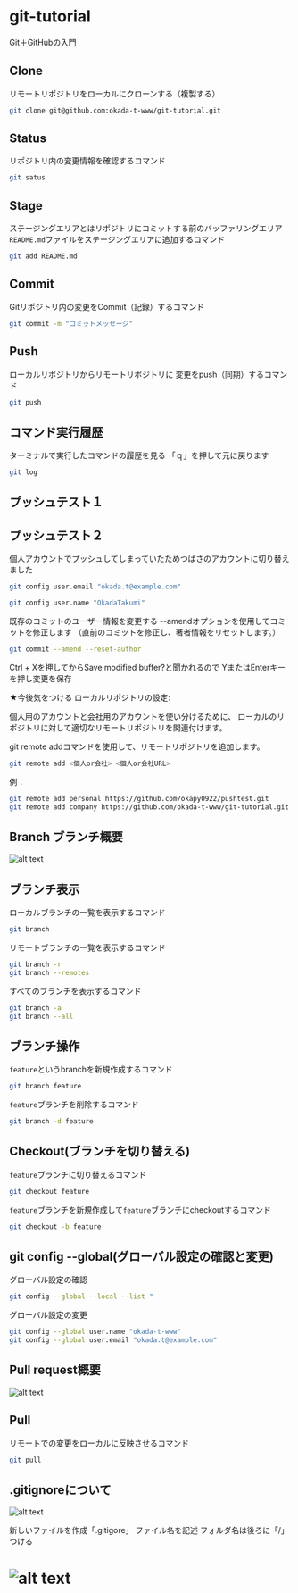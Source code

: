 # git-tutorial

Git＋GitHubの入門

## Clone
リモートリポジトリをローカルにクローンする（複製する）

```bash
git clone git@github.com:okada-t-www/git-tutorial.git
```


## Status
リポジトリ内の変更情報を確認するコマンド

```bash
git satus
```


## Stage
ステージングエリアとはリポジトリにコミットする前のバッファリングエリア
`README.md`ファイルをステージングエリアに追加するコマンド

```bash
git add README.md
```

## Commit
Gitリポジトリ内の変更をCommit（記録）するコマンド
```bash
git commit -m "コミットメッセージ"
```

## Push
ローカルリポジトリからリモートリポジトリに
変更をpush（同期）するコマンド

```bash
git push
```

## コマンド実行履歴
ターミナルで実行したコマンドの履歴を見る
「ｑ」を押して元に戻ります
```bash
git log
```

## プッシュテスト１

## プッシュテスト２
個人アカウントでプッシュしてしまっていたためつばさのアカウントに切り替えました
```bash
git config user.email "okada.t@example.com"
```
```bash
git config user.name "OkadaTakumi"
```
既存のコミットのユーザー情報を変更する
--amendオプションを使用してコミットを修正します
（直前のコミットを修正し、著者情報をリセットします。）
```bash
git commit --amend --reset-author
```
Ctrl + Xを押してからSave modified buffer?と聞かれるので
YまたはEnterキーを押し変更を保存

★今後気をつける
ローカルリポジトリの設定:

個人用のアカウントと会社用のアカウントを使い分けるために、
ローカルのリポジトリに対して適切なリモートリポジトリを関連付けます。

git remote addコマンドを使用して、リモートリポジトリを追加します。
```bash
git remote add <個人or会社> <個人or会社URL>
```
例：
```bash
git remote add personal https://github.com/okapy0922/pushtest.git
git remote add company https://github.com/okada-t-www/git-tutorial.git
```

## Branch ブランチ概要
![alt text](image.png)

## ブランチ表示

ローカルブランチの一覧を表示するコマンド

```bash
git branch
```

リモートブランチの一覧を表示するコマンド

```bash
git branch -r
git branch --remotes
```

すべてのブランチを表示するコマンド

```bash
git branch -a
git branch --all
```

## ブランチ操作

`feature`というbranchを新規作成するコマンド

```bash
git branch feature
```

`feature`ブランチを削除するコマンド

```bash
git branch -d feature
```

## Checkout(ブランチを切り替える)

`feature`ブランチに切り替えるコマンド

```bash
git checkout feature
```

`feature`ブランチを新規作成して`feature`ブランチにcheckoutするコマンド

```bash
git checkout -b feature
```

## git config --global(グローバル設定の確認と変更)

グローバル設定の確認
```bash
git config --global --local --list "
```
グローバル設定の変更
```bash
git config --global user.name "okada-t-www"
git config --global user.email "okada.t@example.com"
```

## Pull request概要
![alt text](image-1.png)

## Pull
リモートでの変更をローカルに反映させるコマンド

```bash
git pull
```

## .gitignoreについて
![alt text](image-2.png)

新しいファイルを作成「.gitigore」
ファイル名を記述
フォルダ名は後ろに「/」つける


![alt text](image-3.png)
=======
